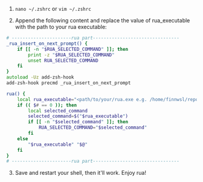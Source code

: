 1. `nano ~/.zshrc` or `vim ~/.zshrc`  

2. Append the following content and replace the value of rua_executable with the path to your rua executable: 
```zsh
# ----------------------rua part--------------------------------
_rua_insert_on_next_prompt() {
    if [[ -n "$RUA_SELECTED_COMMAND" ]]; then
        print -z "$RUA_SELECTED_COMMAND"
        unset RUA_SELECTED_COMMAND
    fi
}
autoload -Uz add-zsh-hook
add-zsh-hook precmd _rua_insert_on_next_prompt

rua() {
    local rua_executable="<path/to/your/rua.exe e.g. /home/finnwsl/repos/rua/target/debug/rua>"
    if (( $# == 0 )); then   
        local selected_command
        selected_command=$("$rua_executable")
        if [[ -n "$selected_command" ]]; then
            RUA_SELECTED_COMMAND="$selected_command"
        fi
    else
        "$rua_executable" "$@"
    fi
}
# ----------------------rua part--------------------------------
```

3. Save and restart your shell, then it'll work. Enjoy rua!